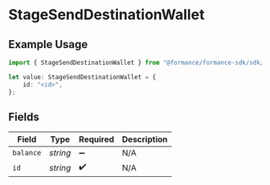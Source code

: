 # StageSendDestinationWallet

## Example Usage

```typescript
import { StageSendDestinationWallet } from "@formance/formance-sdk/sdk/models/shared";

let value: StageSendDestinationWallet = {
    id: "<id>",
};
```

## Fields

| Field              | Type               | Required           | Description        |
| ------------------ | ------------------ | ------------------ | ------------------ |
| `balance`          | *string*           | :heavy_minus_sign: | N/A                |
| `id`               | *string*           | :heavy_check_mark: | N/A                |